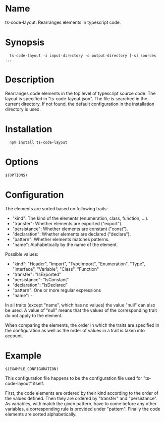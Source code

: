 # Name

  ts-code-layout: Rearranges elements in typescript code.

# Synopsis

~~~
  ts-code-layout -i input-directory -o output-directory [-s] sources ...
~~~

# Description

  Rearranges code elements in the top level of typescript source code.
  The layout is specified in "ts-code-layout.json". The file is searched
  in the current directory. If not found, the default configuration in
  the installation directory is used.

# Installation

~~~
  npm install ts-code-layout
~~~

# Options

~~~
$(OPTIONS)
~~~

# Configuration

  The elements are sorted based on following traits:

  * "kind": The kind of the elements (enumeration, class, function, ...).
  * "transfer": Whether elements are exported ("export").
  * "persistance": Whether elements are constant ("const").
  * "declaration": Whether elements are declared ("declare").
  * "pattern": Whether elements matches patterns.
  * "name": Alphabetically by the name of the element.

  Possible values:

  * "kind": "Header", "Import", "TypeImport", "Enumeration", "Type", "Interface", "Variable", "Class", "Function"
  * "transfer": "IsExported"
  * "persistance": "IsConstant"
  * "declaration": "IsDeclared"
  * "pattern": One or more regular expressions
  * "name": -

  In all traits (except "name", which has no values) the value "null" can also be used. A value of "null" 
  means that the values of the corresponding trait do not apply to the element.

  When comparing the elements, the order in which the traits are specified
  in the configuration as well as the order of values in a trait is taken into account. 

# Example

~~~
$(EXAMPLE_CONFIGURATION)
~~~

This configuration file happens to be the configuration file used for "ts-code-layout" itself.

First, the code elements are ordered by their kind according to the order of the values defined. Then they are
ordered by "transfer" and "persistance". As variables, with match the given pattern, have to come before any other
variables, a corresponding rule is provided under "pattern". Finally the code elements are sorted alphabetically.
